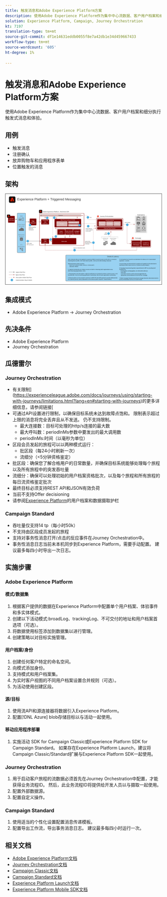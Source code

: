 ```yaml
---
title: 触发消息和Adobe Experience Platform方案
description: 使用Adobe Experience Platform作为集中中心流数据、客户用户档案和细分执行触发式消息和体验。
solution: Experience Platform, Campaign, Journey Orchestration
kt: 7197
translation-type: tm+mt
source-git-commit: df1e14631eddb0055f8e7a42db1e34d459667433
workflow-type: tm+mt
source-wordcount: '605'
ht-degree: 1%

---
```



# 触发消息和Adobe Experience Platform方案

使用Adobe Experience Platform作为集中中心流数据、客户用户档案和细分执行触发式消息和体验。

## 用例

* 触发消息
* 注册确认
* 放弃购物车和应用程序表单
* 位置触发的消息

## 架构

<img src="assets/triggered.svg" alt="触发消息和Adobe Experience Platform方案的参考架构" style="border:1px solid #4a4a4a" />

## 集成模式

* Adobe Experience Platform -> Journey Orchestration

## 先决条件

* Adobe Experience Platform
* Journey Orchestration

## 瓜德雷尔

### Journey Orchestration

* 有关限制](https://experienceleague.adobe.com/docs/journeys/using/starting-with-journeys/limitations.html?lang=en#starting-with-journeys)的更多详细信息，请参阅链接[
* 可通过API设置进行限制，以确保目标系统未达到故障点饱和。 限制表示超过上限的消息将完全丢弃且从不发送。 仍不支持限制。
   * 最大连接数：目标可处理的http/s连接的最大数
   * 最大呼叫数：periodInMs参数中要发出的最大调用数
   * periodInMs:时间（以毫秒为单位）
* 区段会员发起的旅程可以以两种模式运行：
   * 批区段（每24小时刷新一次）
   * 流细分（&lt;5分钟资格鉴定）
* 批区段：确保您了解合格用户的日常数量，并确保目标系统能够处理每个旅程以及所有旅程中的突发吞吐量
* 流细分：确保可以处理初始的用户档案资格批次，以及每个旅程和所有旅程的每日流资格鉴定批次
* 最终目标必须支持REST API和JSON有效负荷
* 当前不支持Offer decisioning
* 请参阅[Experience Platform](https://experienceleague.adobe.com/docs/experience-platform/profile/guardrails.html?lang=en)的用户档案和数据摄取护栏

### Campaign Standard

* 吞吐量仅支持14 tp（每小时50k）
* 不支持由区段成员发起的旅程
* 支持对事务性消息打开/点击的反应事件在Journey Orchestration中。
* 事务性消息日志当前未本机同步到Experience Platform，需要手动配置。 建议最多每四小时导出一次日志。


## 实施步骤

### Adobe Experience Platform

#### 模式/数据集

1. 根据客户提供的数据在Experience Platform中配置单个用户档案、体验事件和多实体模式。
1. 创建以下活动模式:broadLog、trackingLog、不可交付的地址和用户档案首选项（可选）。
1. 将数据使用标签添加到数据集以进行管理。
1. 创建策略以对目标实施管理。

#### 用户档案/身份

1. 创建任何客户特定的命名空间。
1. 向模式添加身份。
1. 支持模式和用户档案集。
1. 为实时客户视图的不同用户档案设置合并规则（可选）。
1. 为活动使用创建区段。

#### 源/目标

1. 使用流API和源连接器将数据引入Experience Platform。
1. 配置[!DNL Azure] blob存储目标以与活动一起使用。

#### 移动应用程序部署

1. 实施活动 SDK for Campaign Classic或Experience Platform SDK for Campaign Standard。 如果存在Experience Platform Launch，建议将Campaign Classic/Standard扩展与Experience Platform SDK一起使用。


### Journey Orchestration

1. 用于启动客户旅程的流数据必须首先在Journey Orchestration中配置，才能获得业务流程ID。 然后，此业务流程ID将提供给开发人员以与摄取一起使用。
1. 配置外部数据源。
1. 配置自定义操作。

### Campaign Standard

1. 使用适当的个性化设置配置消息传递模板。
1. 配置导出工作流，导出事务消息日志。 建议最多每四小时运行一次。


## 相关文档

* [Adobe Experience Platform文档](https://experienceleague.adobe.com/docs/experience-platform.html?lang=en)
* [Journey Orchestration文档](https://experienceleague.adobe.com/docs/journey-orchestration.html?lang=en)
* [Campaign Classic文档](https://experienceleague.adobe.com/docs/campaign-classic.html?lang=en)
* [Campaign Standard文档](https://experienceleague.adobe.com/docs/campaign-standard.html?lang=en)
* [Experience Platform Launch文档](https://experienceleague.adobe.com/docs/launch.html?lang=en)
* [Experience Platform Mobile SDK文档](https://experienceleague.adobe.com/docs/mobile.html?lang=en)
